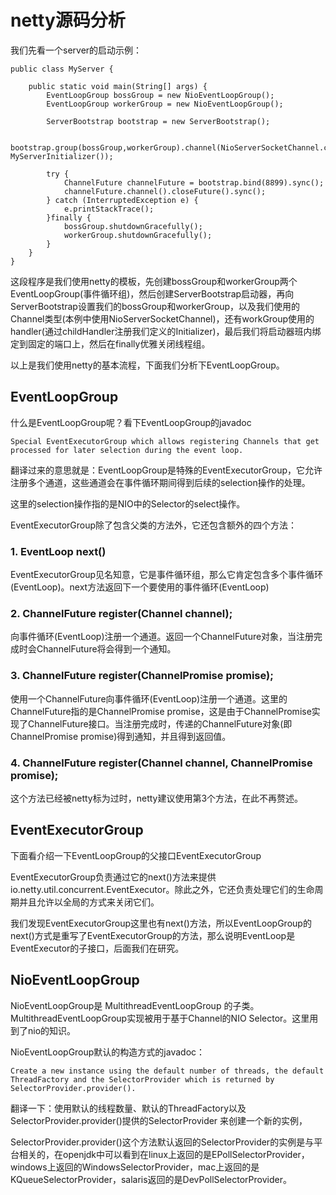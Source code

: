 # netty源码分析

我们先看一个server的启动示例：

```
public class MyServer {

    public static void main(String[] args) {
        EventLoopGroup bossGroup = new NioEventLoopGroup();
        EventLoopGroup workerGroup = new NioEventLoopGroup();

        ServerBootstrap bootstrap = new ServerBootstrap();

        bootstrap.group(bossGroup,workerGroup).channel(NioServerSocketChannel.class).childHandler(new MyServerInitializer());

        try {
            ChannelFuture channelFuture = bootstrap.bind(8899).sync();
            channelFuture.channel().closeFuture().sync();
        } catch (InterruptedException e) {
            e.printStackTrace();
        }finally {
            bossGroup.shutdownGracefully();
            workerGroup.shutdownGracefully();
        }
    }
}
```

这段程序是我们使用netty的模板，先创建bossGroup和workerGroup两个EventLoopGroup(事件循环组)，然后创建ServerBootstrap启动器，再向ServerBootstrap设置我们的bossGroup和workerGroup，以及我们使用的Channel类型(本例中使用NioServerSocketChannel)，还有workGroup使用的handler(通过childHandler注册我们定义的Initializer)，最后我们将启动器班内绑定到固定的端口上，然后在finally优雅关闭线程组。

以上是我们使用netty的基本流程，下面我们分析下EventLoopGroup。

## EventLoopGroup

什么是EventLoopGroup呢？看下EventLoopGroup的javadoc
```
Special EventExecutorGroup which allows registering Channels that get processed for later selection during the event loop.
```

翻译过来的意思就是：EventLoopGroup是特殊的EventExecutorGroup，它允许注册多个通道，这些通道会在事件循环期间得到后续的selection操作的处理。

这里的selection操作指的是NIO中的Selector的select操作。

EventExecutorGroup除了包含父类的方法外，它还包含额外的四个方法：

### 1. EventLoop next()
EventExecutorGroup见名知意，它是事件循环组，那么它肯定包含多个事件循环(EventLoop)。next方法返回下一个要使用的事件循环(EventLoop)

### 2. ChannelFuture register(Channel channel);
向事件循环(EventLoop)注册一个通道。返回一个ChannelFuture对象，当注册完成时会ChannelFuture将会得到一个通知。

### 3. ChannelFuture register(ChannelPromise promise);
使用一个ChannelFuture向事件循环(EventLoop)注册一个通道。这里的ChannelFuture指的是ChannelPromise promise，这是由于ChannelPromise实现了ChannelFuture接口。当注册完成时，传递的ChannelFuture对象(即ChannelPromise promise)得到通知，并且得到返回值。

### 4. ChannelFuture register(Channel channel, ChannelPromise promise);
这个方法已经被netty标为过时，netty建议使用第3个方法，在此不再赘述。

## EventExecutorGroup

下面看介绍一下EventLoopGroup的父接口EventExecutorGroup

EventExecutorGroup负责通过它的next()方法来提供io.netty.util.concurrent.EventExecutor。除此之外，它还负责处理它们的生命周期并且允许以全局的方式来关闭它们。

我们发现EventExecutorGroup这里也有next()方法，所以EventLoopGroup的next()方式是重写了EventExecutorGroup的方法，那么说明EventLoop是EventExecutor的子接口，后面我们在研究。


## NioEventLoopGroup

NioEventLoopGroup是 MultithreadEventLoopGroup 的子类。MultithreadEventLoopGroup实现被用于基于Channel的NIO Selector。这里用到了nio的知识。

NioEventLoopGroup默认的构造方式的javadoc：
```
Create a new instance using the default number of threads, the default ThreadFactory and the SelectorProvider which is returned by SelectorProvider.provider().
```
翻译一下：使用默认的线程数量、默认的ThreadFactory以及SelectorProvider.provider()提供的SelectorProvider 来创建一个新的实例，

SelectorProvider.provider()这个方法默认返回的SelectorProvider的实例是与平台相关的，在openjdk中可以看到在linux上返回的是EPollSelectorProvider，windows上返回的WindowsSelectorProvider，mac上返回的是KQueueSelectorProvider，salaris返回的是DevPollSelectorProvider。
